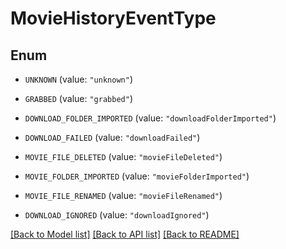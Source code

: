 # MovieHistoryEventType

## Enum


* `UNKNOWN` (value: `"unknown"`)

* `GRABBED` (value: `"grabbed"`)

* `DOWNLOAD_FOLDER_IMPORTED` (value: `"downloadFolderImported"`)

* `DOWNLOAD_FAILED` (value: `"downloadFailed"`)

* `MOVIE_FILE_DELETED` (value: `"movieFileDeleted"`)

* `MOVIE_FOLDER_IMPORTED` (value: `"movieFolderImported"`)

* `MOVIE_FILE_RENAMED` (value: `"movieFileRenamed"`)

* `DOWNLOAD_IGNORED` (value: `"downloadIgnored"`)


[[Back to Model list]](../README.md#documentation-for-models) [[Back to API list]](../README.md#documentation-for-api-endpoints) [[Back to README]](../README.md)


